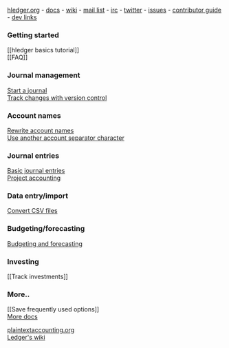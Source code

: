 [hledger.org](http://hledger.org) - 
[docs](http://hledger.org/docs) - 
[wiki](Home) - 
[mail list](http://list.hledger.org) - 
[irc](http://irc.hledger.org) - 
[twitter](https://twitter.com/search?q=%23hledger&src=typd&f=realtime) -
[issues](http://issues.hledger.org) - 
[contributor guide](http://hledger.org/contributing) - 
[dev links](http://hledger.org/contributing#links) 

### Getting started

[[hledger basics tutorial]]  
[[FAQ]]

### Journal management

[Start a journal](start-journal)  
[Track changes with version control](version-control)  

### Account names

[Rewrite account names](account-aliases)  
[Use another account separator character](account-separator)  

### Journal entries

[Basic journal entries](entries)  
[Project accounting](project-accounting)  

### Data entry/import

[Convert CSV files](csv-import)  

### Budgeting/forecasting

[Budgeting and forecasting](budgeting-and-forecasting)  

### Investing

[[Track investments]]  

### More..

[[Save frequently used options]]  
[More docs](more-docs)  

[plaintextaccounting.org](http://plaintextaccounting.org)  
[Ledger's wiki](https://github.com/ledger/ledger/wiki)  
